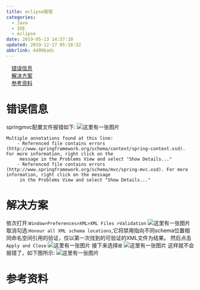 ```yaml
---
title: eclipse报错
categories: 
  - Java
  - IDE
  - eclipse
date: 2019-05-13 14:57:10
updated: 2019-12-17 05:18:52
abbrlink: 4499badc
---
```

<div id='my_toc'><a href="/blog/4499badc/#错误信息" class="header_1">错误信息</a><br><a href="/blog/4499badc/#解决方案" class="header_1">解决方案</a><br><a href="/blog/4499badc/#参考资料" class="header_1">参考资料</a><br></div>
<style>.header_1{margin-left: 1em;}.header_2{margin-left: 2em;}.header_3{margin-left: 3em;}.header_4{margin-left: 4em;}.header_5{margin-left: 5em;}.header_6{margin-left: 6em;}</style>
<!--more-->
<script>if (navigator.platform.search('arm')==-1){document.getElementById('my_toc').style.display = 'none';}var e,p = document.getElementsByTagName('p');while (p.length>0) {e = p[0];e.parentElement.removeChild(e);}</script>

<!--end-->
# 错误信息 #
springmvc配置文件报错如下:
![这里有一张图片](https://image-1257720033.cos.ap-shanghai.myqcloud.com/blog/Java/IDESetting/eclipse/SpringMVCError/1.png)
```
Multiple annotations found at this line:
    - Referenced file contains errors (http://www.springframework.org/schema/context/spring-context.xsd). For more information, right click on the 
     message in the Problems View and select "Show Details..."
    - Referenced file contains errors (http://www.springframework.org/schema/mvc/spring-mvc.xsd). For more information, right click on the message 
     in the Problems View and select "Show Details..."
```
# 解决方案 #
依次打开:`Window>Preferences>XML>XML Files >Validation`
![这里有一张图片](https://image-1257720033.cos.ap-shanghai.myqcloud.com/blog/Java/IDESetting/eclipse/SpringMVCError/2.png)
取消勾选:`Honour all XML schema locations`,它将禁用指向不同schema位置相同命名空间引用的验证，仅以第一次找到的可验证的XML文件为结果。 
然后点击`Apply and Close`
![这里有一张图片](https://image-1257720033.cos.ap-shanghai.myqcloud.com/blog/Java/IDESetting/eclipse/SpringMVCError/3.png)
接下来选择`是`
![这里有一张图片](https://image-1257720033.cos.ap-shanghai.myqcloud.com/blog/Java/IDESetting/eclipse/SpringMVCError/4.png)
这样就不会报错了，如下图所示:
![这里有一张图片](https://image-1257720033.cos.ap-shanghai.myqcloud.com/blog/Java/IDESetting/eclipse/SpringMVCError/5.png)
# 参考资料 #

